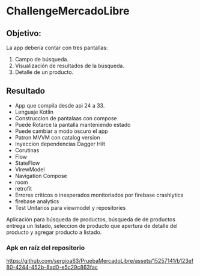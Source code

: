 # ChallengeMercadoLibre

## Objetivo:

La app debería contar con tres pantallas:
1. Campo de búsqueda.
2. Visualización de resultados de la búsqueda.
3. Detalle de un producto.
  
## Resultado

* App que compila desde api 24 a 33.
* Lenguaje Kotlin
* Construccion de pantalaas con compose
* Puede Rotarce la pantalla manteniendo estado
* Puede cambiar a modo oscuro el app
* Patron MVVM con catalog version
* Inyeccion dependencias Dagger Hilt
* Corutinas
* Flow
* StateFlow
* VirewModel
* Navigation Compose
* room
* retrofit
* Errores criticos o inesperados monitoriados por firebase crashlytics
* firebase analytics
* Test Unitarios para viewmodel y repositories

Aplicación para búsqueda de productos, búsqueda de de productos entrega un listado, seleccion de producto que apertura de detalle del producto y agregar producto a listado.

### Apk en raíz del repositorio

https://github.com/sergioa63/PruebaMercadoLibre/assets/15257141/b123ef80-4244-452b-8ad0-e5c29c863fac



